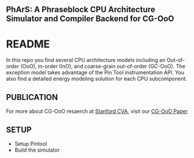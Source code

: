 ## PhArS: A Phraseblock CPU Architecture Simulator and Compiler Backend for CG-OoO

# README #

In this repo you find several CPU architecture models including an Out-of-order (OoO), in-order (InO), and coarse-grain out-of-order (GC-OoO). The exception model takes advantage of the Pin Tool instrumentation API. You also find a detailed energy modeling solution for each CPU subcomponent.

## PUBLICATION ##
For more about CG-OoO resaerch at [Stanford CVA](http://cva.stanford.edu), visit our [CG-OoO Paper](https://dl.acm.org/doi/abs/10.1145/3151034)

## SETUP ##

* Setup Pintool
* Build the simulator
